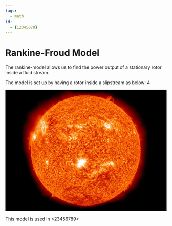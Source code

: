 ```yaml
---
tags:
  - math
id:
  - {12345678}
---
```


# Rankine-Froud Model

The rankine-model allows us to find the power output of a stationary rotor inside a fluid stream.

The model is set up by having a rotor inside a slipstream as below:
4

![](static/12345678.md/2020-07-03-21-36-44.png)

This model is used in <23456789>
